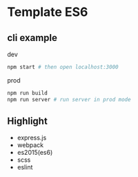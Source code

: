 # Template ES6

## cli example

dev

```sh
npm start # then open localhost:3000
```

prod

```sh
npm run build
npm run server # run server in prod mode
```

## Highlight

- express.js
- webpack
- es2015(es6)
- scss
- eslint
